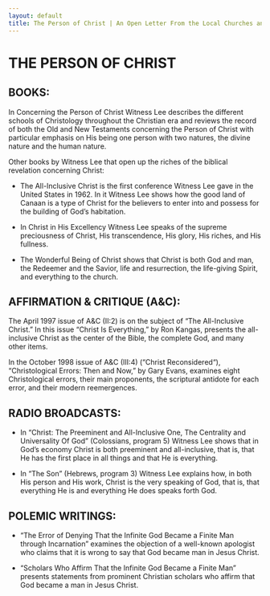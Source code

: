 ```yaml
---
layout: default
title: The Person of Christ | An Open Letter From the Local Churches and Living Stream Ministry Concerning the Teachings of Witness Lee
---
```

# THE PERSON OF CHRIST

## BOOKS:

In Concerning the Person of Christ Witness Lee describes the different schools of Christology throughout the Christian era and reviews the record of both the Old and New Testaments concerning the Person of Christ with particular emphasis on His being one person with two natures, the divine nature and the human nature.

Other books by Witness Lee that open up the riches of the biblical revelation concerning Christ:

* The All-Inclusive Christ is the first conference Witness Lee gave in the United States in 1962. In it Witness Lee shows how the good land of Canaan is a type of Christ for the believers to enter into and possess for the building of God’s habitation.

* In Christ in His Excellency Witness Lee speaks of the supreme preciousness of Christ, His transcendence, His glory, His riches, and His fullness.

* The Wonderful Being of Christ shows that Christ is both God and man, the Redeemer and the Savior, life and resurrection, the life-giving Spirit, and everything to the church.

## AFFIRMATION & CRITIQUE (A&C):

The April 1997 issue of A&C (II:2) is on the subject of “The All-Inclusive Christ.” In this issue “Christ Is Everything,” by Ron Kangas, presents the all-inclusive Christ as the center of the Bible, the complete God, and many other items.

In the October 1998 issue of A&C (III:4) (“Christ Reconsidered“), “Christological Errors: Then and Now,” by Gary Evans, examines eight Christological errors, their main proponents, the scriptural antidote for each error, and their modern reemergences.

## RADIO BROADCASTS:

* In “Christ: The Preeminent and All-Inclusive One, The Centrality and Universality Of God” (Colossians, program 5) Witness Lee shows that in God’s economy Christ is both preeminent and all-inclusive, that is, that He has the first place in all things and that He is everything.

* In “The Son” (Hebrews, program 3) Witness Lee explains how, in both His person and His work, Christ is the very speaking of God, that is, that everything He is and everything He does speaks forth God.

## POLEMIC WRITINGS:

* “The Error of Denying That the Infinite God Became a Finite Man through Incarnation” examines the objection of a well-known apologist who claims that it is wrong to say that God became man in Jesus Christ.

* “Scholars Who Affirm That the Infinite God Became a Finite Man” presents statements from prominent Christian scholars who affirm that God became a man in Jesus Christ.